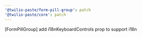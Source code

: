 ```yaml
---
'@twilio-paste/form-pill-group': patch
'@twilio-paste/core': patch
---
```


[FormPillGroup] add i18nKeyboardControls prop to support i18n
